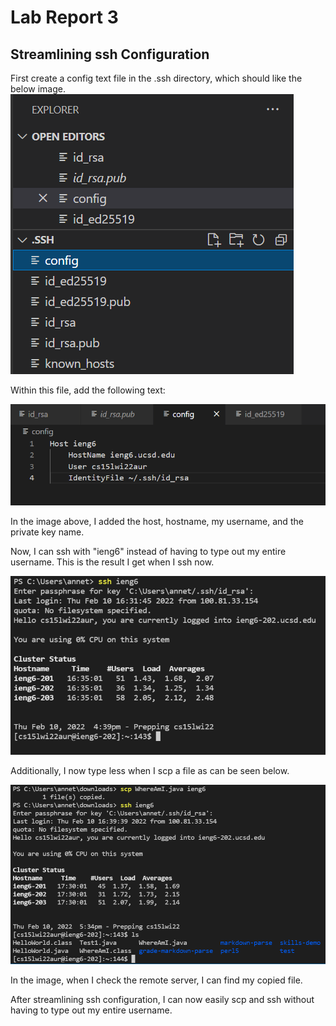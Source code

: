 # Lab Report 3

## Streamlining ssh Configuration

First create a config text file in the .ssh directory, which should like the below image.
![image](config.PNG)

Within this file, add the following text:

![image](configtext.PNG)

In the image above, I added the host, hostname, my username, and the private key name.

Now, I can ssh with "ieng6" instead of having to type out my entire username. This is the result I get when I ssh now.

![image](ssh.PNG)

Additionally, I now type less when I scp a file as can be seen below.

![image](shortScp.PNG)

In the image, when I check the remote server, I can find my copied file.

After streamlining ssh configuration, I can now easily scp and ssh without having to type out my entire username.